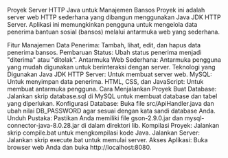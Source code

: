 Proyek Server HTTP Java untuk Manajemen Bansos
Proyek ini adalah server web HTTP sederhana yang dibangun menggunakan Java JDK HTTP Server. Aplikasi ini memungkinkan pengguna untuk mengelola data penerima bantuan sosial (bansos) melalui antarmuka web yang sederhana.

Fitur
Manajemen Data Penerima: Tambah, lihat, edit, dan hapus data penerima bansos.
Pembaruan Status: Ubah status penerima menjadi "diterima" atau "ditolak".
Antarmuka Web Sederhana: Antarmuka pengguna yang mudah digunakan untuk berinteraksi dengan server.
Teknologi yang Digunakan
Java JDK HTTP Server: Untuk membuat server web.
MySQL: Untuk menyimpan data penerima.
HTML, CSS, dan JavaScript: Untuk membuat antarmuka pengguna.
Cara Menjalankan Proyek
Buat Database: Jalankan skrip database.sql di MySQL untuk membuat database dan tabel yang diperlukan.
Konfigurasi Database: Buka file src/ApiHandler.java dan ubah nilai DB_PASSWORD agar sesuai dengan kata sandi database Anda.
Unduh Pustaka: Pastikan Anda memiliki file gson-2.9.0.jar dan mysql-connector-java-8.0.28.jar di dalam direktori lib.
Kompilasi Proyek: Jalankan skrip compile.bat untuk mengkompilasi kode Java.
Jalankan Server: Jalankan skrip execute.bat untuk memulai server.
Akses Aplikasi: Buka browser web Anda dan buka http://localhost:8080.
